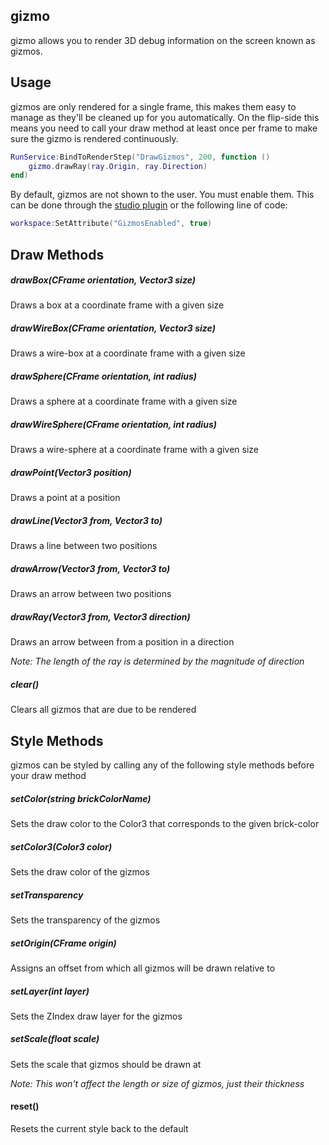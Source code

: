 ## gizmo
gizmo allows you to render 3D debug information on the screen known as gizmos.

## Usage
gizmos are only rendered for a single frame, this makes them easy to manage as they'll be cleaned up for you automatically. On the flip-side this means you need to call your draw method at least once per frame to make sure the gizmo is rendered continuously.

```lua
RunService:BindToRenderStep("DrawGizmos", 200, function ()
	gizmo.drawRay(ray.Origin, ray.Direction)
end)
```

By default, gizmos are not shown to the user. You must enable them. This can be done through the [studio plugin](https://www.roblox.com/library/6277906195/gizmo) or the following line of code:

```lua
workspace:SetAttribute("GizmosEnabled", true)
```

## Draw Methods
##### drawBox(CFrame orientation, Vector3 size)
Draws a box at a coordinate frame with a given size

##### drawWireBox(CFrame orientation, Vector3 size)
Draws a wire-box at a coordinate frame with a given size

##### drawSphere(CFrame orientation, int radius)
Draws a sphere at a coordinate frame with a given size

##### drawWireSphere(CFrame orientation, int radius)
Draws a wire-sphere at a coordinate frame with a given size

##### drawPoint(Vector3 position)
Draws a point at a position

##### drawLine(Vector3 from, Vector3 to)
Draws a line between two positions

##### drawArrow(Vector3 from, Vector3 to)
Draws an arrow between two positions

##### drawRay(Vector3 from, Vector3 direction)
Draws an arrow between from a position in a direction

_Note: The length of the ray is determined by the magnitude of direction_

##### clear()
Clears all gizmos that are due to be rendered

## Style Methods
gizmos can be styled by calling any of the following style methods before your draw method

##### setColor(string brickColorName)
Sets the draw color to the Color3 that corresponds to the given brick-color

##### setColor3(Color3 color)
Sets the draw color of the gizmos

##### setTransparency
Sets the transparency of the gizmos

##### setOrigin(CFrame origin)
Assigns an offset from which all gizmos will be drawn relative to

##### setLayer(int layer)
Sets the ZIndex draw layer for the gizmos

##### setScale(float scale)
Sets the scale that gizmos should be drawn at

_Note: This won't affect the length or size of gizmos, just their thickness_

#### reset()
Resets the current style back to the default
